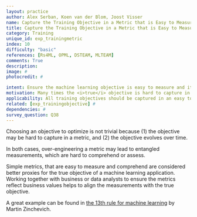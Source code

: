 ```yaml
---
layout: practice
author: Alex Serban, Koen van der Blom, Joost Visser
name: Capture the Training Objective in a Metric that is Easy to Measure and Understand
title: Capture the Training Objective in a Metric that is Easy to Measure and Understand
category: Training
unique_id: exp_trainingmetric
index: 10
difficulty: "basic"
references: [Rs4ML, OPML, DSTEAM, MLTEAM]
comments: True
description:
image: #
photocredit: #

intent: Ensure the machine learning objective is easy to measure and it is a good proxy for the <i>true</i> objective. #
motivation: Many times the <i>true</i> objective is hard to capture in a metric, and may lead to entangled measurements. Choosing a simple, observable metric as a proxy simplifies things, leads to better interpretability, and enhances communication within the team. #
applicability: All training objectives should be captured in an easy to comprehend metric.
related: [exp_trainingobjective] #
dependencies: #
survey_question: Q38
---
```


Choosing an objective to optimize is not trivial because (1) the objective may be hard to capture in a metric, and (2) the objective evolves over time.


In both cases, over-engineering a metric may lead to entangled measurements, which are hard to comprehend or assess.


Simple metrics, that are easy to measure and comprehend are considered better proxies for the true objective of a machine learning application.
Working together with business or data analysts to ensure the metrics reflect business values helps to align the measurements with the true objective.


A great example can be found in <a href="https://developers.google.com/machine-learning/guides/rules-of-ml">the 13th rule for machine learning</a> by Martin Zinchevich.